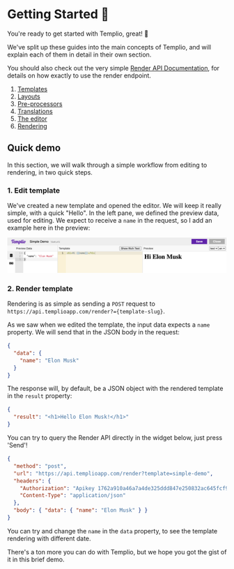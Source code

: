 # Getting Started 🚀

You're ready to get started with Templio, great! 💪

We've split up these guides into the main concepts of Templio, and will explain each of them in detail in their own section.

You should also check out the very simple [Render API Documentation](https://docs.templioapp.com/docs/templio-docs/reference/Templio-API.v1.yaml/paths/~1render/post), for details on how exactly to use the render endpoint.

1. [Templates](./1-Templates.md)
2. [Layouts](./2-Layouts.md)
3. [Pre-processors](./3-Pre-processors.md)
4. [Translations](./4-Translations.md)
5. [The editor](./5-Editor.md)
6. [Rendering](./6-Rendering.md)

## Quick demo

In this section, we will walk through a simple workflow from editing to rendering, in two quick steps. 

### 1. Edit template

We've created a new template and opened the editor. We will keep it really simple, with a quick "Hello". In the left pane, we defined the preview data, used for editing. We expect to receive a `name` in the request, so I add an example here in the preview:

![Simple Edit Demo](../assets/images/simple_edit_demo.png)

### 2. Render template

Rendering is as simple as sending a `POST` request to `https://api.templioapp.com/render?={template-slug}`.

As we saw when we edited the template, the input data expects a `name` property. We will send that in the JSON body in the request:

```json
{
  "data": {
    "name": "Elon Musk"
  }
}
```

The response will, by default, be a JSON object with the rendered template in the `result` property:

```json
{
  "result": "<h1>Hello Elon Musk!</h1>"
}
```

You can try to query the Render API directly in the widget below, just press 'Send'!

```json http
{
  "method": "post",
  "url": "https://api.templioapp.com/render?template=simple-demo",
  "headers": {
    "Authorization": "Apikey 1762a910a46a7a4de325ddd847e250832ac645fcf9089e405b95298f64658386",
    "Content-Type": "application/json"
  },
  "body": { "data": { "name": "Elon Musk" } }
}
```

You can try and change the `name` in the `data` property, to see the template rendering with different date.

There's a ton more you can do with Templio, but we hope you got the gist of it in this brief demo.
